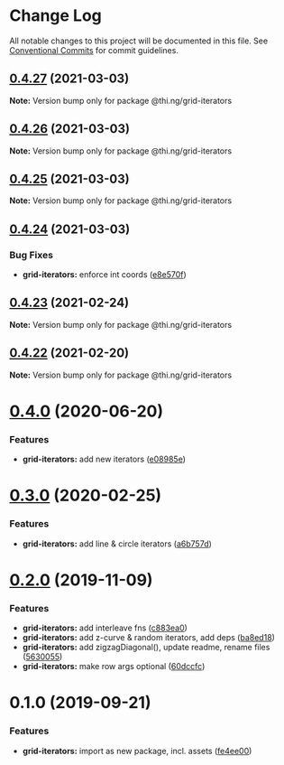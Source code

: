 # Change Log

All notable changes to this project will be documented in this file.
See [Conventional Commits](https://conventionalcommits.org) for commit guidelines.

## [0.4.27](https://github.com/thi-ng/umbrella/compare/@thi.ng/grid-iterators@0.4.26...@thi.ng/grid-iterators@0.4.27) (2021-03-03)

**Note:** Version bump only for package @thi.ng/grid-iterators





## [0.4.26](https://github.com/thi-ng/umbrella/compare/@thi.ng/grid-iterators@0.4.25...@thi.ng/grid-iterators@0.4.26) (2021-03-03)

**Note:** Version bump only for package @thi.ng/grid-iterators





## [0.4.25](https://github.com/thi-ng/umbrella/compare/@thi.ng/grid-iterators@0.4.24...@thi.ng/grid-iterators@0.4.25) (2021-03-03)

**Note:** Version bump only for package @thi.ng/grid-iterators





## [0.4.24](https://github.com/thi-ng/umbrella/compare/@thi.ng/grid-iterators@0.4.23...@thi.ng/grid-iterators@0.4.24) (2021-03-03)


### Bug Fixes

* **grid-iterators:** enforce int coords ([e8e570f](https://github.com/thi-ng/umbrella/commit/e8e570fa57640569554084a846cbde54966c0b06))





## [0.4.23](https://github.com/thi-ng/umbrella/compare/@thi.ng/grid-iterators@0.4.22...@thi.ng/grid-iterators@0.4.23) (2021-02-24)

**Note:** Version bump only for package @thi.ng/grid-iterators





## [0.4.22](https://github.com/thi-ng/umbrella/compare/@thi.ng/grid-iterators@0.4.21...@thi.ng/grid-iterators@0.4.22) (2021-02-20)

**Note:** Version bump only for package @thi.ng/grid-iterators





# [0.4.0](https://github.com/thi-ng/umbrella/compare/@thi.ng/grid-iterators@0.3.17...@thi.ng/grid-iterators@0.4.0) (2020-06-20)


### Features

* **grid-iterators:** add new iterators ([e08985e](https://github.com/thi-ng/umbrella/commit/e08985ee07a2bc449e4f2126191a96261ef6dfb0))





# [0.3.0](https://github.com/thi-ng/umbrella/compare/@thi.ng/grid-iterators@0.2.3...@thi.ng/grid-iterators@0.3.0) (2020-02-25)


### Features

* **grid-iterators:** add line & circle iterators ([a6b757d](https://github.com/thi-ng/umbrella/commit/a6b757dd350e46404bfd2f82e58d8a3bc2c5b133))





# [0.2.0](https://github.com/thi-ng/umbrella/compare/@thi.ng/grid-iterators@0.1.0...@thi.ng/grid-iterators@0.2.0) (2019-11-09)

### Features

* **grid-iterators:** add interleave fns ([c883ea0](https://github.com/thi-ng/umbrella/commit/c883ea03d9a37698533d981a96f7122828731364))
* **grid-iterators:** add z-curve & random iterators, add deps ([ba8ed18](https://github.com/thi-ng/umbrella/commit/ba8ed18cd84db77ccb35ed95586c66151cf1d690))
* **grid-iterators:** add zigzagDiagonal(), update readme, rename files ([5630055](https://github.com/thi-ng/umbrella/commit/56300557f395698f82b453c79956ada72726444a))
* **grid-iterators:** make row args optional ([60dccfc](https://github.com/thi-ng/umbrella/commit/60dccfcb0ba1d731eeecd4c12433d44b5491e7a7))

# 0.1.0 (2019-09-21)

### Features

* **grid-iterators:** import as new package, incl. assets ([fe4ee00](https://github.com/thi-ng/umbrella/commit/fe4ee00))
